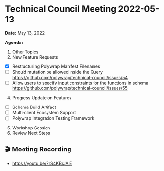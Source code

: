Technical Council Meeting 2022-05-13 
===

**Date:** May 13, 2022

**Agenda:**
1. Other Topics
2. New Feature Requests
- [X] Restructuring Polywrap Manifest Filenames 
- [ ] Should mutation be allowed inside the Query https://github.com/polywrap/technical-council/issues/54
- [ ] Allow users to specify input constraints for the functions in schema https://github.com/polywrap/technical-council/issues/55
4. Progress Update on Features
- [ ] Schema Build Artifact
- [ ] Multi-client Ecosystem Support
- [ ] Polywrap Integration Testing Framework
5. Workshop Session
6. Review Next Steps 

:clapper: Meeting Recording 
---
* https://youtu.be/2rS4KBrJAIE
